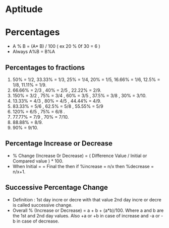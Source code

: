 # Aptitude

# Percentages
-	A % B = (A* B) / 100    ( ex 20 % 0f 30 = 6 )
-	Always  A%B = B%A
## Percentages to fractions
1.	50% = 1/2,  33.33% = 1/3,  25% = 1/4,  20% = 1/5, 16.66% = 1/6, 12.5% = 1/8,  11.11% = 1/9.
2.	66.66% = 2/3 ,  40% = 2/5  ,  22.22% = 2/9.
3.	150% = 3/2 , 75% = 3/4 , 60% = 3/5 ,  37.5% = 3/8 , 30% = 3/10.
4.	13.33% = 4/3 , 80% = 4/5 , 44.44% = 4/9.
5.	83.33% = 5/6 ,  62.5% = 5/8 ,  55.55% = 5/9
6.	120% = 6/5 , 75% = 6/8 .
7.	77.77% = 7/9 , 70% = 7/10.
8.	88.88% = 8/9.
9.	90% = 9/10.
## Percentage Increase or Decrease
-	% Change (Increase 0r Decrease) = ( Difference Value  /  Initial or Compared value ) * 100.
-	When Initial  = = Final the then if  %increase = n/x then %decrease = n/x+1.
## Successive Percentage Change
-	Definition : 1st day incre or decre with that value 2nd day incre or decre is called successive change.
-	Overall % (Increase or Decrease) = a + b + (a*b)/100. Where a and b are the 1st and 2nd day values. Also +a or +b in case of increase and -a or -b in case of decrease.   


